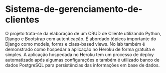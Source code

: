 # Sistema-de-gerenciamento-de-clientes
O projeto trata-se da elaboração de um CRUD de Cliente utilizando Python, Django e Bootstrap com autenticação. É abordado tópicos importante do Django como models, forms e class-based views. No lab também é demonstrado como hospedar a aplicação no Heroku de forma gratuita e simples. A aplicação hospedada no Heroku tem um processo de deploy automatizado após algumas configurações e também é utilizado banco de dados PostgreSQL para persistências das informações em base de dados.
